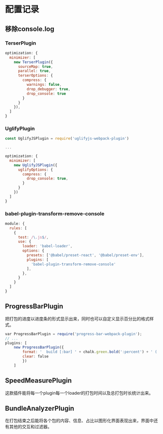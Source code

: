 # 配置记录

## 移除console.log

### TerserPlugin

```javascript
optimization: {
  minimizer: [
    new TerserPlugin({
      sourceMap: true,
      parallel: true,
      terserOptions: {
        compress: {
          warnings: false,
          drop_debugger: true,
          drop_console: true
        }
      }
    }),
  ]
}
```

### UglifyPlugin

```javascript
const UglifyJSPlugin = require('uglifyjs-webpack-plugin')

...

optimization: {
  minimizer: [
    new UglifyJSPlugin({
      uglifyOptions: {
        compress: {
          drop_console: true,
        }
      }
    })
  ]
}
```

### babel-plugin-transform-remove-console

```javascript
module: {
  rules: [
    {
      test: /\.js$/,
      use: {
        loader: 'babel-loader',
        options: {
          presets: ['@babel/preset-react', '@babel/preset-env'],
          plugins: [
            'babel-plugin-transform-remove-console'
          ],
        },
      }
    }
  ]
}
```

## ProgressBarPlugin

把打包的进度以进度条的形式显示出来，同时也可以自定义显示百分比的格式样式。

```javascript
var ProgressBarPlugin = require('progress-bar-webpack-plugin');
// ...
plugins: [  
    new ProgressBarPlugin({
        format: '  build [:bar] ' + chalk.green.bold(':percent') + ' (:elapsed seconds)',
        clear: false    
        })
    ]
```

## SpeedMeasurePlugin

这款插件能将每一个plugin每一个loader的打包时间以及总打包时长统计出来。

## BundleAnalyzerPlugin

在打包结束之后能将各个包的内容、信息、占比以图形化界面表现出来，界面中还有其他的交互和过滤器。

